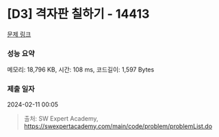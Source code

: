# [D3] 격자판 칠하기 - 14413 

[문제 링크](https://swexpertacademy.com/main/code/problem/problemDetail.do?contestProbId=AYEXgKnKKg0DFARx) 

### 성능 요약

메모리: 18,796 KB, 시간: 108 ms, 코드길이: 1,597 Bytes

### 제출 일자

2024-02-11 00:05



> 출처: SW Expert Academy, https://swexpertacademy.com/main/code/problem/problemList.do